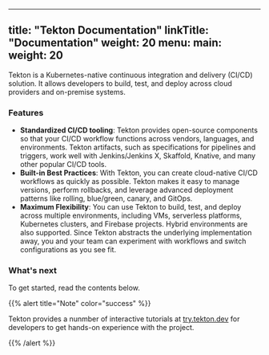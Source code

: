 
---
title: "Tekton Documentation"
linkTitle: "Documentation"
weight: 20
menu:
  main:
    weight: 20
---

Tekton is a Kubernetes-native continuous integration and delivery (CI/CD)
solution. It allows developers to build, test, and deploy across cloud
providers and on-premise systems.

### Features

* **Standardized CI/CD tooling**: Tekton provides open-source components
so that your CI/CD workflow functions across vendors, languages, and
environments. Tekton artifacts, such as specifications for pipelines and
triggers, work well with Jenkins/Jenkins X, Skaffold, Knative, and
many other popular CI/CD tools.
* **Built-in Best Practices**: With Tekton, you can create cloud-native
CI/CD workflows as quickly as possible. Tekton makes it easy to manage
versions, perform rollbacks, and leverage advanced deployment patterns like
rolling, blue/green, canary, and GitOps.
* **Maximum Flexibility**: You can use Tekton to build, test, and deploy
across multiple environments, including VMs, serverless platforms,
Kubernetes clusters, and Firebase projects. Hybrid environments are also
supported. Since Tekton abstracts the underlying implementation away,
you and your team can experiment with workflows and switch configurations
as you see fit.

### What's next

To get started, read the contents below. 

{{% alert title="Note" color="success" %}}

Tekton provides a nunmber of interactive tutorials at [try.tekton.dev](/try)
for developers to get hands-on experience with the project.

{{% /alert %}}


